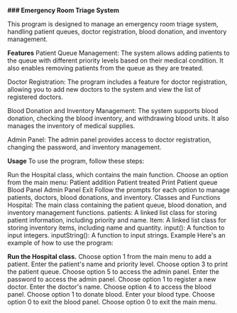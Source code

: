 **### Emergency Room Triage System**

This program is designed to manage an emergency room triage system, handling patient queues, doctor registration, blood donation, and inventory management.

**Features**
Patient Queue Management: The system allows adding patients to the queue with different priority levels based on their medical condition. It also enables removing patients from the queue as they are treated.

Doctor Registration: The program includes a feature for doctor registration, allowing you to add new doctors to the system and view the list of registered doctors.

Blood Donation and Inventory Management: The system supports blood donation, checking the blood inventory, and withdrawing blood units. It also manages the inventory of medical supplies.

Admin Panel: The admin panel provides access to doctor registration, changing the password, and inventory management.

**Usage**
To use the program, follow these steps:

Run the Hospital class, which contains the main function.
Choose an option from the main menu:
Patient addition
Patient treated
Print Patient queue
Blood Panel
Admin Panel
Exit
Follow the prompts for each option to manage patients, doctors, blood donations, and inventory.
Classes and Functions
Hospital: The main class containing the patient queue, blood donation, and inventory management functions.
patients: A linked list class for storing patient information, including priority and name.
Item: A linked list class for storing inventory items, including name and quantity.
input(): A function to input integers.
inputString(): A function to input strings.
Example
Here's an example of how to use the program:

**Run the Hospital class.**
Choose option 1 from the main menu to add a patient.
Enter the patient's name and priority level.
Choose option 3 to print the patient queue.
Choose option 5 to access the admin panel.
Enter the password to access the admin panel.
Choose option 1 to register a new doctor.
Enter the doctor's name.
Choose option 4 to access the blood panel.
Choose option 1 to donate blood.
Enter your blood type.
Choose option 0 to exit the blood panel.
Choose option 0 to exit the main menu.
